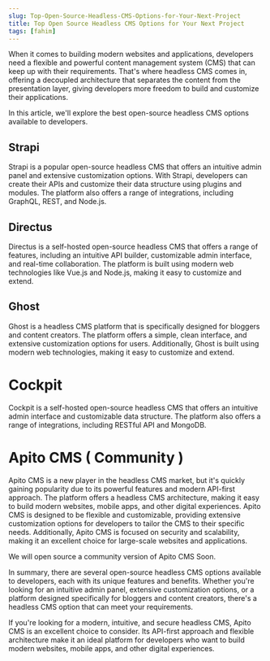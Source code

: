 ```yaml
---
slug: Top-Open-Source-Headless-CMS-Options-for-Your-Next-Project
title: Top Open Source Headless CMS Options for Your Next Project
tags: [fahim]
---
```


When it comes to building modern websites and applications, developers need a flexible and powerful content management system (CMS) that can keep up with their requirements. That's where headless CMS comes in, offering a decoupled architecture that separates the content from the presentation layer, giving developers more freedom to build and customize their applications.

<!-- truncate -->

In this article, we'll explore the best open-source headless CMS options available to developers.

## Strapi
Strapi is a popular open-source headless CMS that offers an intuitive admin panel and extensive customization options. With Strapi, developers can create their APIs and customize their data structure using plugins and modules. The platform also offers a range of integrations, including GraphQL, REST, and Node.js.

## Directus
Directus is a self-hosted open-source headless CMS that offers a range of features, including an intuitive API builder, customizable admin interface, and real-time collaboration. The platform is built using modern web technologies like Vue.js and Node.js, making it easy to customize and extend.

## Ghost
Ghost is a headless CMS platform that is specifically designed for bloggers and content creators. The platform offers a simple, clean interface, and extensive customization options for users. Additionally, Ghost is built using modern web technologies, making it easy to customize and extend.

# Cockpit
Cockpit is a self-hosted open-source headless CMS that offers an intuitive admin interface and customizable data structure. The platform also offers a range of integrations, including RESTful API and MongoDB.

# Apito CMS ( Community ) 
Apito CMS is a new player in the headless CMS market, but it's quickly gaining popularity due to its powerful features and modern API-first approach. The platform offers a headless CMS architecture, making it easy to build modern websites, mobile apps, and other digital experiences. Apito CMS is designed to be flexible and customizable, providing extensive customization options for developers to tailor the CMS to their specific needs. Additionally, Apito CMS is focused on security and scalability, making it an excellent choice for large-scale websites and applications.

We will open source a community version of Apito CMS Soon. 

In summary, there are several open-source headless CMS options available to developers, each with its unique features and benefits. Whether you're looking for an intuitive admin panel, extensive customization options, or a platform designed specifically for bloggers and content creators, there's a headless CMS option that can meet your requirements.

If you're looking for a modern, intuitive, and secure headless CMS, Apito CMS is an excellent choice to consider. Its API-first approach and flexible architecture make it an ideal platform for developers who want to build modern websites, mobile apps, and other digital experiences.

